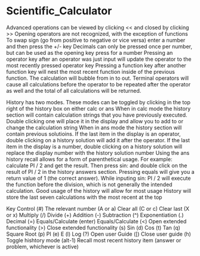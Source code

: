 # Scientific_Calculator


Advanced operations can be viewed by clicking << and closed by clicking >>
Opening operators are not recognized, with the exception of functions
To swap sign (go from positive to negative or vice versa) enter a number and then press the +/- key
Decimals can only be pressed once per number, but can be used as the opening key press for a number
Pressing an operator key after an operator was just input will update the operator to the most recently pressed operator key
Pressing a function key after another function key will nest the most recent function inside of the previous function. The calculation will bubble from in to out.
Terminal operators will cause all calculations before the operator to be repeated after the operator as well and the total of all calculations will be returned.

History has two modes. These modes can be toggled by clicking in the top right of the history box on either calc or ans
When in calc mode the history section will contain calculation strings that you have previously executed. Double clicking one will place it in the display and allow you to add to or change the calculation string
When in ans mode the history section will contain previous solutioins. If the last item in the display is an operator, double clicking on a history solution will add it after the operator. If the last item in the display is a number, double clicking on a history solution will replace the display number with the history solution number
Using the ans history recall allows for a form of parenthetical usage. For example: calculate PI / 2 and get the result. Then press sin: and double click on the result of PI / 2 in the history answers section. Pressing equals will give you a return value of 1 (the correct answer). While inputing sin: PI / 2 will execute the function before the division, which is not generally the intended calculation. Good usage of the history will allow for most usage
History will store the last seven calculations with the most recent at the top

Key Control
(#) The relevant number
(A or a) Clear all
(C or c) Clear last
(X or x) Multiply
(/) Divide
(+) Addition
(-) Subtraction
(^) Exponentiation
(.) Decimal
(=) Equals/Calculate
(enter) Equals/Calculate
(<) Open extended functionality
(>) Close extended functionality
(s) Sin
(d) Cos
(t) Tan
(q) Square Root
(p) PI
(e) E
(l) Log
(?) Open user Guide
([) Close user guide
(h) Toggle hishtory mode
(alt-1) Recall most recent history item (answer or problem, whichever is active)
